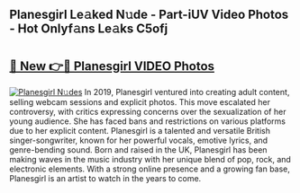 ## Planesgirl Le𝚊ked N𝚞de - Part-iUV Video Photos - Hot Onlyf𝚊ns Le𝚊ks C5ofj

# <h2><a href="http://ac24753.deff.icu/?id=Planesgirl">🔗 New 👉🔴 Planesgirl VIDEO Photos</a></h2>

[![Planesgirl N𝚞des](https://i.imgur.com/rIISA9y.gif)](http://ac24753.deff.icu/?id=Planesgirl)
In 2019, Planesgirl ventured into creating adult content, selling webcam sessions and explicit photos. This move escalated her controversy, with critics expressing concerns over the sexualization of her young audience. She has faced bans and restrictions on various platforms due to her explicit content. Planesgirl is a talented and versatile British singer-songwriter, known for her powerful vocals, emotive lyrics, and genre-bending sound. Born and raised in the UK, Planesgirl has been making waves in the music industry with her unique blend of pop, rock, and electronic elements. With a strong online presence and a growing fan base, Planesgirl is an artist to watch in the years to come.
